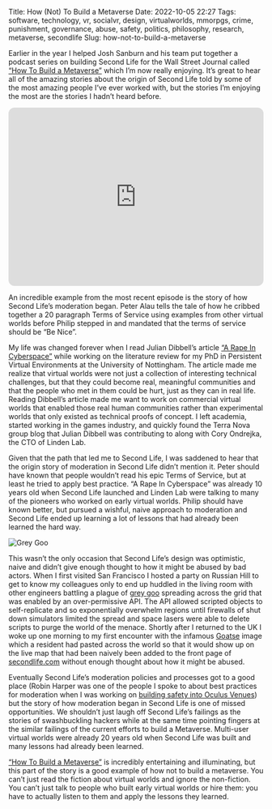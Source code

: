 Title: How (Not) To Build a Metaverse
Date: 2022-10-05 22:27
Tags: software, technology, vr, socialvr, design, virtualworlds, mmorpgs, crime, punishment, governance, abuse, safety, politics, philosophy, research, metaverse, secondlife
Slug: how-not-to-build-a-metaverse

Earlier in the year I helped Josh Sanburn and his team put together a
podcast series on building Second Life for the Wall Street Journal
called [“How To Build a
Metaverse”](https://www.wsj.com/podcasts/the-journal/introducing-how-to-build-a-metaverse/2016c79b-beb7-411d-9c5b-bb92afa3a528)
which I’m now really enjoying. It’s great to hear all of the amazing
stories about the origin of Second Life told by some of the most
amazing people I’ve ever worked with, but the stories I’m enjoying the
most are the stories I hadn’t heard before.

<iframe style="border-radius:12px" src="https://open.spotify.com/embed/episode/5I5n7jhueXc1iJxXgFCS4Q?utm_source=generator" width="100%" height="352" frameBorder="0" allowfullscreen="" allow="autoplay; clipboard-write; encrypted-media; fullscreen; picture-in-picture" loading="lazy"></iframe>

An incredible example from the most recent episode is the story of how
Second Life’s moderation began. Peter Alau tells the tale of how he
cribbed together a 20 paragraph Terms of Service using examples from
other virtual worlds before Philip stepped in and mandated that the
terms of service should be “Be Nice”.

My life was changed forever when I read Julian Dibbell’s article [“A
Rape In
Cyberspace”](http://www.juliandibbell.com/articles/a-rape-in-cyberspace/)
while working on the literature review for my PhD in Persistent
Virtual Environments at the University of Nottingham. The article made
me realize that virtual worlds were not just a collection of
interesting technical challenges, but that they could become real,
meaningful communities and that the people who met in them could be
hurt, just as they can in real life. Reading Dibbell’s article made me
want to work on commercial virtual worlds that enabled those real
human communities rather than experimental worlds that only existed as
technical proofs of concept. I left academia, started working in the
games industry, and quickly found the Terra Nova group blog that
Julian Dibbell was contributing to along with Cory Ondrejka, the CTO
of Linden Lab.

Given that the path that led me to Second Life, I was saddened to hear
that the origin story of moderation in Second Life didn’t mention
it. Peter should have known that people wouldn’t read his epic Terms
of Service, but at least he tried to apply best practice. “A Rape In
Cyberspace” was already 10 years old when Second Life launched and
Linden Lab were talking to many of the pioneers who worked on early
virtual worlds. Philip should have known better, but pursued a
wishful, naive approach to moderation and Second Life ended up
learning a lot of lessons that had already been learned the hard way.

![Grey Goo](https://nwn.blogs.com/.a/6a00d8341bf74053ef0263e95f3f7a200b-pi "Grey Goo")

This wasn’t the only occasion that Second Life’s design was
optimistic, naive and didn’t give enough thought to how it might be
abused by bad actors. When I first visited San Francisco I hosted a
party on Russian Hill to get to know my colleagues only to end up
huddled in the living room with other engineers battling a plague of
[grey goo](https://en.wikipedia.org/wiki/Gray_goo) spreading across
the grid that was enabled by an over-permissive API. The API allowed
scripted objects to self-replicate and so exponentially overwhelm
regions until firewalls of shut down simulators limited the spread and
space lasers were able to delete scripts to purge the world of the
menace. Shortly after I returned to the UK I woke up one morning to my
first encounter with the infamous
[Goatse](https://en.wikipedia.org/wiki/Goatse.cx) image which a
resident had pasted across the world so that it would show up on the
live map that had been naively been added to the front page of
[secondlife.com](https://secondlife.com/) without enough thought about
how it might be abused.

Eventually Second Life’s moderation policies and processes got to a
good place (Robin Harper was one of the people I spoke to about best
practices for moderation when I was working on [building safety into
Oculus Venues](https://www.youtube.com/watch?v=ylN_Hr4Q-Ts)) but the
story of how moderation began in Second Life is one of missed
opportunities. We shouldn’t just laugh off Second Life’s failings as
the stories of swashbuckling hackers while at the same time pointing
fingers at the similar failings of the current efforts to build a
Metaverse. Multi-user virtual worlds were already 20 years old when
Second Life was built and many lessons had already been learned.

[“How To Build a
Metaverse”](https://www.wsj.com/podcasts/the-journal/introducing-how-to-build-a-metaverse/2016c79b-beb7-411d-9c5b-bb92afa3a528)
is incredibly entertaining and illuminating, but this part of the
story is a good example of how not to build a metaverse. You can’t
just read the fiction about virtual worlds and ignore the
non-fiction. You can’t just talk to people who built early virtual
worlds or hire them: you have to actually listen to them and apply the
lessons they learned.